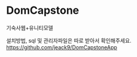 # DomCapstone
기숙사웹+유니티모델

설치방법, sql 및 관리자파일은 따로 받아서 확인해주세요.
https://github.com/jeack9/DomCapstoneApp
